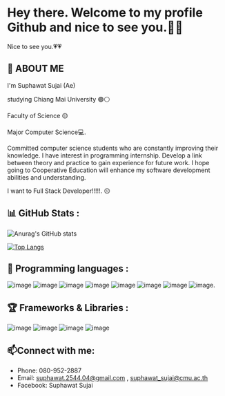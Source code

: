 # Hey there. Welcome to my profile Github and nice to see you.👋:blue_heart:
Nice to see you.:heartpulse::heartpulse:
## :raising_hand: ABOUT ME
  I'm Suphawat Sujai (Ae) 
  
  studying Chiang Mai University 🟣⚪
  
  Faculty of Science 🟡
  
  Major Computer Science💻.
  
  Committed computer science students who are constantly improving their knowledge. I have interest in programming internship. Develop a link between theory and practice to gain experience for future work. I hope going to Cooperative Education will enhance my software development abilities and understanding.
  
I want to Full Stack Developer!!!!!. :neutral_face:

 ## :bar_chart: GitHub Stats :
<!--[![GitHub Streak](https://github-readme-streak-stats.herokuapp.com/?user=Suphawat-Sujai)](https://git.io/streak-stats)-->

![Anurag's GitHub stats](https://github-readme-stats.vercel.app/api?username=Suphawat-Sujai&show_icons=true&theme=tokyonight)

[![Top Langs](https://github-readme-stats.vercel.app/api/top-langs/?username=anuraghazra&layout=compact)](https://github.com/Suphawat-Sujai)
<!--[![Top Langs](https://github-readme-stats.vercel.app/api/top-langs/?username=anuraghazra&langs_count=8)](https://github.com/Suphawat-Sujai)-->

## :gem: Programming languages :
![image](https://img.shields.io/badge/C%2B%2B-00599C?style=for-the-badge&logo=c%2B%2B&logoColor=white) ![image](https://img.shields.io/badge/MongoDB-4EA94B?style=for-the-badge&logo=mongodb&logoColor=white) ![image](https://img.shields.io/badge/HTML5-E34F26?style=for-the-badge&logo=html5&logoColor=white) ![image](https://img.shields.io/badge/JavaScript-323330?style=for-the-badge&logo=javascript&logoColor=F7DF1E) ![image](https://img.shields.io/badge/PHP-777BB4?style=for-the-badge&logo=php&logoColor=white) ![image](https://img.shields.io/badge/Python-FFD43B?style=for-the-badge&logo=python&logoColor=blue) ![image](https://img.shields.io/badge/MySQL-005C84?style=for-the-badge&logo=mysql&logoColor=white) ![image](https://img.shields.io/badge/Ruby_on_Rails-CC0000?style=for-the-badge&logo=ruby-on-rails&logoColor=white).

##  :trophy: Frameworks & Libraries :
![image](https://img.shields.io/badge/Bootstrap-563D7C?style=for-the-badge&logo=bootstrap&logoColor=white)  ![image](https://img.shields.io/badge/Docker-2CA5E0?style=for-the-badge&logo=docker&logoColor=white)  ![image](https://img.shields.io/badge/Node.js-339933?style=for-the-badge&logo=nodedotjs&logoColor=white)  ![image](https://img.shields.io/badge/React-20232A?style=for-the-badge&logo=react&logoColor=61DAFB)

## :mailbox:Connect with me:
- Phone: 080-952-2887
- Email: suphawat.2544.04@gmail.com , suphawat_sujai@cmu.ac.th
- Facebook: Suphawat Sujai

<!--
**Suphawat-Sujai/Suphawat-Sujai** is a ✨ _special_ ✨ repository because its `README.md` (this file) appears on your GitHub profile.

Here are some ideas to get you started:

- 🔭 I’m currently working on ...
- 🌱 I’m currently learning ...
- 👯 I’m looking to collaborate on ...
- 🤔 I’m looking for help with ...
- 💬 Ask me about ...
- 📫 How to reach me: ...
- 😄 Pronouns: ...
- ⚡ Fun fact: ...
-->
